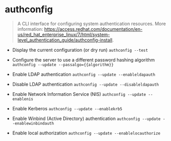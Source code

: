 # authconfig
> A CLI interface for configuring system authentication resources.
> More information: <https://access.redhat.com/documentation/en-us/red_hat_enterprise_linux/7/html/system-level_authentication_guide/authconfig-install>.

- Display the current configuration (or dry run)
`authconfig --test`

- Configure the server to use a different password hashing algorithm
`authconfig --update --passalgo={{algorithm}}`

- Enable LDAP authentication
`authconfig --update --enableldapauth`

- Disable LDAP authentication
`authconfig --update --disableldapauth`

- Enable Network Information Service (NIS)
`authconfig --update --enablenis`

- Enable Kerberos
`authconfig --update --enablekrb5`

- Enable Winbind (Active Directory) authentication
`authconfig --update --enablewinbindauth`

- Enable local authorization
`authconfig --update --enablelocauthorize`
